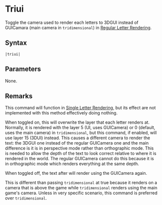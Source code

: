 # Triui

Toggle the camera used to render each letters to 3DGUI instead of GUICamara (main camera in `tridimensional`) in [Regular Letter Rendering](../Letter%20Rendering%20Methods/Regular%20Letter%20Rendering.md).

## Syntax

````
|triui|
````

## Parameters

None.

## Remarks

This command will function in [Single Letter Rendering](../Letter%20Rendering%20Methods/Single%20Letter%20Rendering.md), but its effect are not implemented with this method effectively doing nothing.

When toggled on, this will overwrite the layer that each letter renders at. Normally, it is rendered with the layer 5 (UI, uses GUICamera) or 0 (default, uses the main camera) in `tridimensional`, but this command, if enabled, will use layer 15 (3DUI) instead. This causes a different camera to render the text: the 3DGUI one instead of the regular GUICamera one and the main difference is it is in perspective mode rather than orthographic mode. This is needed to allow the depth of the text to look correct relative to where it is rendered in the world. The regular GUICamera cannot do this because it is in orthographic mode which renders everything at the same depth.

When toggled off, the text after will render using the GUICamera again.

This is different than passing `tridimensional` at true because it renders on a camera that is above the game while `tridimensional` renders using the main game's camera. Unless in very specific scenario, this command is preferred over `tridimensional`.
